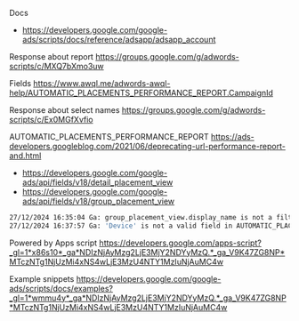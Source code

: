 
Docs
* https://developers.google.com/google-ads/scripts/docs/reference/adsapp/adsapp_account

Response about report
https://groups.google.com/g/adwords-scripts/c/MXQ7bXmo3uw

Fields
https://www.awql.me/adwords-awql-help/AUTOMATIC_PLACEMENTS_PERFORMANCE_REPORT.CampaignId

Response about select names
https://groups.google.com/g/adwords-scripts/c/Ex0MGfXvfio


AUTOMATIC_PLACEMENTS_PERFORMANCE_REPORT
https://ads-developers.googleblog.com/2021/06/deprecating-url-performance-report-and.html

* https://developers.google.com/google-ads/api/fields/v18/detail_placement_view
* https://developers.google.com/google-ads/api/fields/v18/group_placement_view
```bash
27/12/2024 16:35:04	Ga: group_placement_view.display_name is not a filterable field.
27/12/2024 16:37:57	Ga: 'Device' is not a valid field in AUTOMATIC_PLACEMENTS_PERFORMANCE_REPORT. Please check your spelling and casing.
```

Powered by Apps script
https://developers.google.com/apps-script?_gl=1*x86s10*_ga*NDIzNjAyMzg2LjE3MjY2NDYyMzQ.*_ga_V9K47ZG8NP*MTczNTg1NjUzMi4xNS4wLjE3MzU4NTY1MzIuNjAuMC4w

Example snippets
https://developers.google.com/google-ads/scripts/docs/examples?_gl=1*wmmu4y*_ga*NDIzNjAyMzg2LjE3MjY2NDYyMzQ.*_ga_V9K47ZG8NP*MTczNTg1NjUzMi4xNS4wLjE3MzU4NTY1MzIuNjAuMC4w
